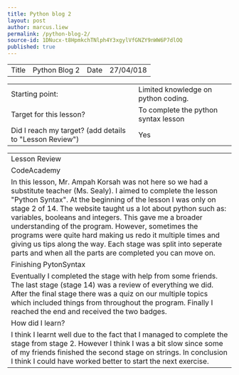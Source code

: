 ```yaml
---
title: Python blog 2
layout: post
author: marcus.liew
permalink: /python-blog-2/
source-id: 1DNucx-t8HpmkchTNlph4Y3xgylVfGNZY9nWW6P7dlOQ
published: true
---
```

<table>
  <tr>
    <td>Title</td>
    <td>Python Blog 2</td>
    <td>Date</td>
    <td>27/04/018</td>
  </tr>
</table>


<table>
  <tr>
    <td>Starting point:</td>
    <td>Limited knowledge on python coding.</td>
  </tr>
  <tr>
    <td>Target for this lesson?</td>
    <td>To complete the python syntax lesson</td>
  </tr>
  <tr>
    <td>Did I reach my target? 
(add details to "Lesson Review")</td>
    <td> Yes </td>
  </tr>
</table>


<table>
  <tr>
    <td>Lesson Review</td>
  </tr>
  <tr>
    <td>CodeAcademy</td>
  </tr>
  <tr>
    <td>In this lesson, Mr. Ampah Korsah was not here so we had a substitute teacher (Ms. Sealy). I aimed to complete the lesson "Python Syntax". At the beginning of the lesson I was only on stage 2 of 14. The website taught us a lot about python such as: variables, booleans and integers. This gave me a broader understanding of the program. However, sometimes the programs were quite hard making us redo it multiple times and giving us tips along the way. Each stage was split into seperate parts and when all the parts are completed you can move on.</td>
  </tr>
  <tr>
    <td>Finishing PytonSyntax</td>
  </tr>
  <tr>
    <td>Eventually I completed the stage with help from some friends. The last stage (stage 14) was a review of everything we did. After the final stage there was a quiz on our multiple topics which included things from throughout the program. Finally I reached the end and received the two badges.</td>
  </tr>
  <tr>
    <td>How did I learn?</td>
  </tr>
  <tr>
    <td>I think I learnt well due to the fact that I managed to complete the stage from stage 2. However I think I was a bit slow since some of my friends finished the second stage on strings. In conclusion I think I could have worked better to start the next exercise.</td>
  </tr>
</table>


